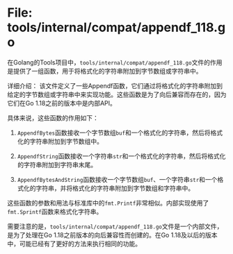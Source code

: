 # File: tools/internal/compat/appendf_118.go

在Golang的Tools项目中，`tools/internal/compat/appendf_118.go`文件的作用是提供了一组函数，用于将格式化的字符串附加到字节数组或字符串中。

详细介绍：
该文件定义了一些Appendf函数，它们通过将格式化的字符串附加到给定的字节数组或字符串中来实现功能。这些函数是为了向后兼容而存在的，因为它们在Go 1.18之前的版本中是内部API。

具体来说，这些函数的作用如下：

1. `AppendfBytes`函数接收一个字节数组`buf`和一个格式化的字符串，然后将格式化的字符串附加到字节数组中。

2. `AppendfString`函数接收一个字符串`str`和一个格式化的字符串，然后将格式化的字符串附加到字符串末尾。

3. `AppendfBytesAndString`函数接收一个字节数组`buf`、一个字符串`str`和一个格式化的字符串，并将格式化的字符串附加到字节数组和字符串中。

这些函数的参数和用法与标准库中的`fmt.Printf`非常相似。内部实现使用了`fmt.Sprintf`函数来格式化字符串。

需要注意的是，`tools/internal/compat/appendf_118.go`文件是一个内部文件，是为了处理在Go 1.18之前版本的向后兼容性而创建的。在Go 1.18及以后的版本中，可能已经有了更好的方法来执行相同的功能。

